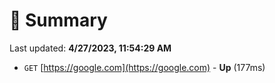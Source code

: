 # 📖 Summary
Last updated: **4/27/2023, 11:54:29 AM**

- `GET` [https://google.com](https://google.com) - **Up** (177ms)
